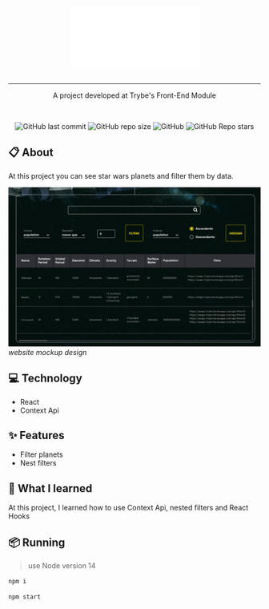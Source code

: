 <p align="center">
  <img src="./assets/logo.svg" height="120px"/>
  <br>
  <br>
  <hr />
</p>

<p align="center">
  A project developed at Trybe's Front-End Module
</p>

<br>

<p align="center">
<img alt="GitHub last commit" src="https://img.shields.io/github/last-commit/mrkdavi/starwars-planets-search">
<img alt="GitHub repo size" src="https://img.shields.io/github/repo-size/mrkdavi/starwars-planets-search">
<img alt="GitHub" src="https://img.shields.io/badge/category-movies-black">    
<img alt="GitHub Repo stars" src="https://img.shields.io/github/stars/mrkdavi/starwars-planets-search?style=social">
</p>

## 📋 About
At this project you can see star wars planets and filter them by data.


<img src="./assets/filter-screen.png" alt="website mockup design" width="800"/>
<em>website mockup design</em>

## 💻 Technology
- React
- Context Api

## ✨ Features 
- Filter planets
- Nest filters

## 🧠 What I learned
At this project, I learned how to use Context Api, nested filters and React Hooks

## 📦 Running
> use Node version 14

```bash
npm i
```
```bash 
npm start
```
